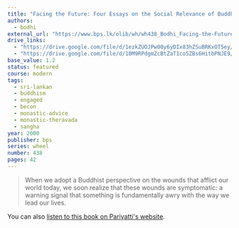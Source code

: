 ```yaml
---
title: "Facing the Future: Four Essays on the Social Relevance of Buddhism"
authors:
  - bodhi
external_url: "https://www.bps.lk/olib/wh/wh438_Bodhi_Facing-the-Future--Four-Essays.html"
drive_links:
  - "https://drive.google.com/file/d/1ezkZUOJPw00y6yDIx83hZSuBRKxOT5ey/view?usp=drivesdk"
  - "https://drive.google.com/file/d/10M9RPdgmZcBtZaT1co5ZBs6HitbPNJE9/view?usp=drivesdk"
base_value: 1.2
status: featured
course: modern
tags:
  - sri-lankan
  - buddhism
  - engaged
  - becon
  - monastic-advice
  - monastic-theravada
  - sangha
year: 2000
publisher: bps
series: wheel
number: 438
pages: 42
---
```


> When we adopt a Buddhist perspective on the wounds that afflict our world today, we soon realize that these wounds are symptomatic: a warning signal that something is fundamentally awry with the way we lead our lives.

You can also [listen to this book on Pariyatti's website](https://store.pariyatti.org/facing-the-future).
